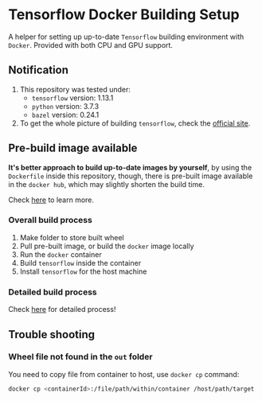 # Tensorflow Docker Building Setup
A helper for setting up up-to-date `Tensorflow` building environment with `Docker`. Provided with both CPU and GPU support. 

## Notification
1. This repository was tested under:
   * `tensorflow` version: 1.13.1
   * `python` version: 3.7.3
   * `bazel` version: 0.24.1
2. To get the whole picture of building `tensorflow`, check the [official site](https://www.tensorflow.org/install/source). 

## Pre-build image available
**It's better approach to build up-to-date images by yourself**, by using the `Dockerfile` inside this repository, though, there is pre-built image available in the `docker hub`, which may slightly shorten the build time. 

Check [here](Build.md#Pull-pre-built-image) to learn more. 

### Overall build process
1. Make folder to store built wheel
2. Pull pre-built image, or build the `docker` image locally
3. Run the `docker` container
4. Build `tensorflow` inside the container
5. Install `tensorflow` for the host machine

### Detailed build process
Check [here](Build.md) for detailed process!

## Trouble shooting

### Wheel file not found in the `out` folder
You need to copy file from container to host, use `docker cp` command:
```bash
docker cp <containerId>:/file/path/within/container /host/path/target
```